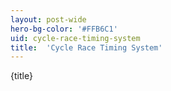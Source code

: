 ```yaml
---
layout: post-wide
hero-bg-color: '#FFB6C1'
uid: cycle-race-timing-system
title:  'Cycle Race Timing System'
---
```


<p>{title}</p>
